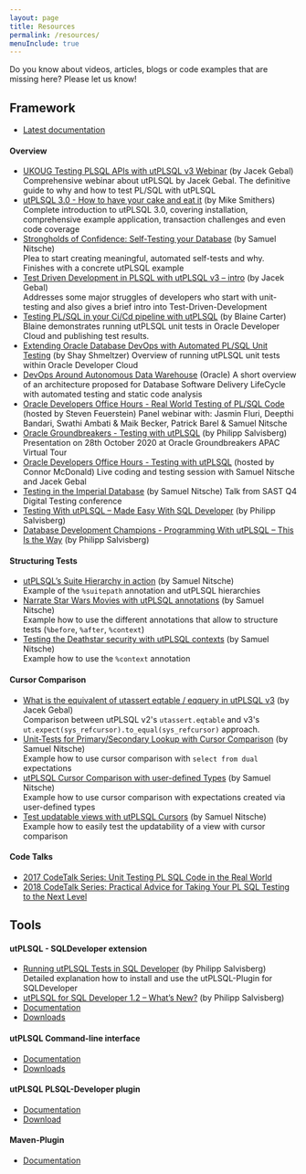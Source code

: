 ```yaml
---
layout: page
title: Resources
permalink: /resources/
menuInclude: true
---
```


Do you know about videos, articles, blogs or code examples that are missing here? Please let us know! 

## Framework

- <i class="fas fa-book"></i> [Latest documentation](/utPLSQL/latest/)

#### Overview

- <i class="fas fa-video"></i> [UKOUG Testing PLSQL APIs with utPLSQL v3 Webinar](https://www.youtube.com/watch?v=3IQXWdKkBP4) (by Jacek Gebal)  
  Comprehensive webinar about utPLSQL by Jacek Gebal. The definitive guide to why and how to test PL/SQL with utPLSQL
- <i class="fas fa-file-alt"></i> [utPLSQL 3.0 - How to have your cake and eat it](https://mikesmithers.wordpress.com/2018/04/25/utplsql-3-0-how-to-have-your-cake-and-eat-it/) (by Mike Smithers)  
  Complete introduction to utPLSQL 3.0, covering installation, comprehensive example application, transaction challenges and even code coverage
- <i class="fas fa-file-alt"></i> [Strongholds of Confidence: Self-Testing your Database](https://cleandatabase.wordpress.com/2017/10/26/strongholds-of-confidence-self-testing-your-database/) (by Samuel Nitsche)   
  Plea to start creating meaningful, automated self-tests and why. Finishes with a concrete utPLSQL example
- <i class="fas fa-file-alt"></i> [Test Driven Development in PLSQL with utPLSQL v3 – intro](http://www.oraclethoughts.com/uncategorized/test-driven-development-in-oracle-database-with-utplsql-v3-intro/) (by Jacek Gebal)  
  Addresses some major struggles of developers who start with unit-testing and also gives a brief intro into Test-Driven-Development
- <i class="fas fa-video"></i> [Testing PL/SQL in your Ci/Cd pipeline with utPLSQL](https://www.youtube.com/watch?v=rgbAG8RgR9U) (by Blaine Carter)
  Blaine demonstrates running utPLSQL unit tests in Oracle Developer Cloud and publishing test results. 
- <i class="fas fa-video"></i> [Extending Oracle Database DevOps with Automated PL/SQL Unit Testing](https://www.youtube.com/watch?v=zFtUmAe61mg) (by Shay Shmeltzer)
  Overview of running utPLSQL unit tests within Oracle Developer Cloud
- <i class="fas fa-video"></i> [DevOps Around Autonomous Data Warehouse](https://www.youtube.com/watch?v=AcWaYWAgOeQ) (Oracle)
  A short overview of an architecture proposed for Database Software Delivery LifeCycle with automated testing and static code analysis  
- <i class="fas fa-video"></i> [Oracle Developers Office Hours - Real World Testing of PL/SQL Code](https://www.youtube.com/watch?v=-GkzMV5lUaQ) (hosted by Steven Feuerstein)
  Panel webinar with: Jasmin Fluri, Deepthi Bandari, Swathi Ambati & Maik Becker, Patrick Barel & Samuel Nitsche
- <i class="fas fa-video"></i> [Oracle Groundbreakers - Testing with utPLSQL](https://www.youtube.com/watch?v=OxHMaOiPitI) (by Philipp Salvisberg)
  Presentation on 28th October 2020 at Oracle Groundbreakers APAC Virtual Tour
- <i class="fas fa-video"></i> [Oracle Developers Office Hours - Testing with utPLSQL](https://www.youtube.com/watch?v=5WGHplRgXzQ) (hosted by Connor McDonald)
  Live coding and testing session with Samuel Nitsche and Jacek Gebal 
- <i class="fas fa-video"></i> [Testing in the Imperial Database](https://www.youtube.com/watch?v=sDI8FwKzdok) (by Samuel Nitsche)
  Talk from SAST Q4 Digital Testing conference  
- <i class="fas fa-file-code"></i> [Testing With utPLSQL – Made Easy With SQL Developer](https://www.salvis.com/blog/2022/07/31/testing-with-utplsql-made-easy-with-sql-developer/) (by Philipp Salvisberg)
- <i class="fas fa-file-code"></i> [Database Development Champions - Programming With utPLSQL – This Is the Way](https://www.youtube.com/watch?v=LtypQEr4-5A) (by Philipp Salvisberg)

#### Structuring Tests

- <i class="fas fa-file-code"></i> [utPLSQL’s Suite Hierarchy in action](https://cleandatabase.wordpress.com/2018/12/16/100codeexamples-utplsqls-suite-hierarchy-in-action/) (by Samuel Nitsche)  
  Example of the `%suitepath` annotation and utPLSQL hierarchies
- <i class="fas fa-file-code"></i> [Narrate Star Wars Movies with utPLSQL annotations](https://cleandatabase.wordpress.com/2019/06/25/narrate-star-wars-movies-with-utplsql-annotations/) (by Samuel Nitsche)  
  Example how to use the different annotations that allow to structure tests (`%before`, `%after`, `%context`)
- <i class="fas fa-file-code"></i> [Testing the Deathstar security with utPLSQL contexts](https://cleandatabase.wordpress.com/2019/06/06/testing-the-deathstar-security-with-utplsql-contexts/) (by Samuel Nitsche)  
  Example how to use the `%context` annotation
     
#### Cursor Comparison

- <i class="fas fa-file-code"></i> [What is the equivalent of utassert eqtable / eqquery in utPLSQL v3](http://www.oraclethoughts.com/utplsql/what-is-the-equivalent-of-utassert-eqtable-utplsql-v2-v3/) (by Jacek Gebal)  
  Comparison between utPLSQL v2's `utassert.eqtable` and v3's `ut.expect(sys_refcursor).to_equal(sys_refcursor)` approach.
- <i class="fas fa-file-code"></i> [Unit-Tests for Primary/Secondary Lookup with Cursor Comparison](https://cleandatabase.wordpress.com/2018/12/06/100codeexamples-unit-tests-for-primary-secondary-lookup-with-cursor-comparison/) (by Samuel Nitsche)  
  Example how to use cursor comparison with `select from dual` expectations
- <i class="fas fa-file-code"></i> [utPLSQL Cursor Comparison with user-defined Types](https://cleandatabase.wordpress.com/2019/02/03/100codeexamples-utplsql-cursor-comparison-with-user-defined-types/) (by Samuel Nitsche)  
  Example how to use cursor comparison with expectations created via user-defined types 
- <i class="fas fa-file-code"></i> [Test updatable views with utPLSQL Cursors](https://cleandatabase.wordpress.com/2019/03/15/100codeexamples-test-updatable-views-with-utplsql-cursors/) (by Samuel Nitsche)  
  Example how to easily test the updatability of a view with cursor comparison

#### Code Talks

- <i class="fas fa-video"></i> [2017 CodeTalk Series: Unit Testing PL SQL Code in the Real World](https://www.youtube.com/watch?v=1qAZvS5rvyY)
- <i class="fas fa-video"></i> [2018 CodeTalk Series: Practical Advice for Taking Your PL SQL Testing to the Next Level](https://www.youtube.com/watch?v=CvZOwp9pn4o)


## Tools

#### utPLSQL - SQLDeveloper extension

- <i class="fas fa-file-alt"></i> [Running utPLSQL Tests in SQL Developer](https://www.salvis.com/blog/2019/07/06/running-utplsql-tests-in-sql-developer/) (by Philipp Salvisberg)  
  Detailed explanation how to install and use the utPLSQL-Plugin for SQLDeveloper
- <i class="fas fa-file-alt"></i> [utPLSQL for SQL Developer 1.2 – What’s New?](https://www.salvis.com/blog/2020/06/07/utplsql-for-sql-developer-1-2-whats-new/) (by Philipp Salvisberg)
- <i class="fas fa-file-alt"></i> [Documentation](https://github.com/utPLSQL/utPLSQL-SQLDeveloper)
- <i class="fab fa-github"></i> [Downloads](https://github.com/utPLSQL/utPLSQL-SQLDeveloper/releases)

#### utPLSQL Command-line interface

- <i class="fas fa-file-alt"></i> [Documentation](https://github.com/utPLSQL/utPLSQL-cli) 
- <i class="fab fa-github"></i> [Downloads](https://github.com/utPLSQL/utPLSQL-cli/releases) 

#### utPLSQL PLSQL-Developer plugin

- <i class="fas fa-file-alt"></i> [Documentation](https://github.com/utPLSQL/utPLSQL-PLSQL-Developer)
- <i class="fab fa-github"></i>[Download](https://github.com/utPLSQL/utPLSQL-PLSQL-Developer/releases)

#### Maven-Plugin

- <i class="fas fa-file-alt"></i> [Documentation](https://github.com/utPLSQL/utPLSQL-maven-plugin)

